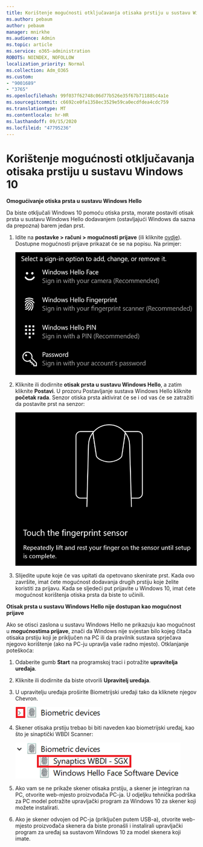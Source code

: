 ```yaml
---
title: Korištenje mogućnosti otključavanja otisaka prstiju u sustavu Windows 10
ms.author: pebaum
author: pebaum
manager: mnirkhe
ms.audience: Admin
ms.topic: article
ms.service: o365-administration
ROBOTS: NOINDEX, NOFOLLOW
localization_priority: Normal
ms.collection: Adm_O365
ms.custom:
- "9001689"
- "3765"
ms.openlocfilehash: 99f037f62748c06d77b526e35f67b711885c4a1e
ms.sourcegitcommit: c6692ce0fa1358ec3529e59ca0ecdfdea4cdc759
ms.translationtype: MT
ms.contentlocale: hr-HR
ms.lasthandoff: 09/15/2020
ms.locfileid: "47795236"
---
```

# <a name="use-fingerprint-unlock-option-in-windows-10"></a>Korištenje mogućnosti otključavanja otisaka prstiju u sustavu Windows 10

**Omogućivanje otiska prsta u sustavu Windows Hello**

Da biste otključali Windows 10 pomoću otiska prsta, morate postaviti otisak prsta u sustavu Windows Hello dodavanjem (ostavljajući Windows da sazna da prepozna) barem jedan prst. 

1. Idite na **postavke > računi > mogućnosti prijave** (ili kliknite [ovdje](ms-settings:signinoptions?activationSource=GetHelp)). Dostupne mogućnosti prijave prikazat će se na popisu. Na primjer:

    ![Mogućnosti prijave](media/sign-in-options.png)

2. Kliknite ili dodirnite **otisak prsta u sustavu Windows Hello**, a zatim kliknite **Postavi**. U prozoru Postavljanje sustava Windows Hello kliknite **početak rada**. Senzor otiska prsta aktivirat će se i od vas će se zatražiti da postavite prst na senzor:

   ![Senzor otisaka prstiju.](media/fingerprint-sensor.png)

3. Slijedite upute koje će vas upitati da opetovano skenirate prst. Kada ovo završite, imat ćete mogućnost dodavanja drugih prstiju koje želite koristiti za prijavu. Kada se sljedeći put prijavite u Windows 10, imat ćete mogućnost korištenja otiska prsta da biste to učinili.

**Otisak prsta u sustavu Windows Hello nije dostupan kao mogućnost prijave**

Ako se otisci zaslona u sustavu Windows Hello ne prikazuju kao mogućnost u **mogućnostima prijave**, znači da Windows nije svjestan bilo kojeg čitača otisaka prstiju koji je priključen na PC ili da pravilnik sustava sprječava njegovo korištenje (ako na PC-ju upravlja vaše radno mjesto). Otklanjanje poteškoća: 

1. Odaberite gumb **Start** na programskoj traci i potražite **upravitelja uređaja**.

2. Kliknite ili dodirnite da biste otvorili **Upravitelj uređaja**.

3. U upravitelju uređaja proširite Biometrijski uređaji tako da kliknete njegov Chevron.

   ![Biometrijskih uređaja.](media/biometric-devices.png)

4. Skener otisaka prstiju trebao bi biti naveden kao biometrijski uređaj, kao što je sinaptički WBDI Scanner:

   ![Biometrijskih uređaja.](media/biometric-devices-expanded.png)

5. Ako vam se ne prikaže skener otisaka prstiju, a skener je integriran na PC, otvorite web-mjesto proizvođača PC-ja. U odjeljku tehnička podrška za PC model potražite upravljački program za Windows 10 za skener koji možete instalirati.

6. Ako je skener odvojen od PC-ja (priključen putem USB-a), otvorite web-mjesto proizvođača skenera da biste pronašli i instalirali upravljački program za uređaj sa sustavom Windows 10 za model skenera koji imate.
